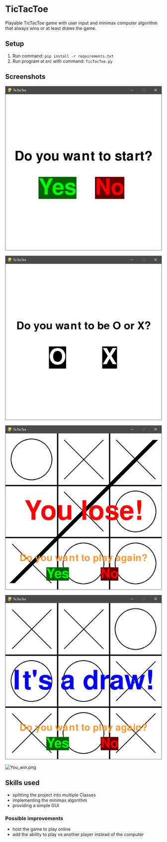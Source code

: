 # TicTacToe
Playable TicTacToe game with user input and minimax computer algorithm that always wins or at least draws the game. 

## Setup

1. Run command: `pip install -r requirements.txt`
2. Run program at *src* with command: `TicTacToe.py`

## Screenshots
![Do_you_want_to_start.png](docs/Example_1.png "Starting window")

![Do_you_want_to_be_O_or_X.png](docs/Example_2.png "Selection of O or X")

![You_lose.png](docs/Example_3.png "Example of game lost with option to play again")

![Its_a_draw.png](docs/Example_4.png "Example of game drawn with option to play again")

![You_win.png](docs/file_not_found "Simply not possible with this algorithm, nevertheless implemented in the code")

## Skills used
- splitting the project into multiple Classes
- implementing the minimax algorithm
- providing a simple GUI

### Possible improvements
- host the game to play online
- add the ability to play vs another player instead of the computer
